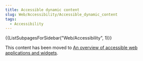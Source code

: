 ```yaml
---
title: Accessible dynamic content
slug: Web/Accessibility/Accessible_dynamic_content
tags:
  - Accessibility
---
```


<section id="Quick_links">
  {{ListSubpagesForSidebar("Web/Accessibility", 1)}}
</section>

This content has been moved to [An overview of accessible web applications and widgets](/en-US/docs/Web/Accessibility/An_overview_of_accessible_web_applications_and_widgets).
